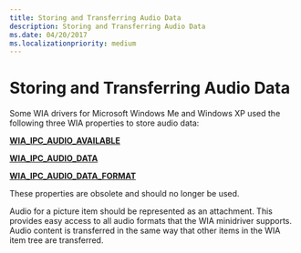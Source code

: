 ```yaml
---
title: Storing and Transferring Audio Data
description: Storing and Transferring Audio Data
ms.date: 04/20/2017
ms.localizationpriority: medium
---
```


# Storing and Transferring Audio Data





Some WIA drivers for Microsoft Windows Me and Windows XP used the following three WIA properties to store audio data:

[**WIA\_IPC\_AUDIO\_AVAILABLE**](./wia-ipc-audio-available.md)

[**WIA\_IPC\_AUDIO\_DATA**](./wia-ipc-audio-data.md)

[**WIA\_IPC\_AUDIO\_DATA\_FORMAT**](./wia-ipc-audio-data-format.md)

These properties are obsolete and should no longer be used.

Audio for a picture item should be represented as an attachment. This provides easy access to all audio formats that the WIA minidriver supports. Audio content is transferred in the same way that other items in the WIA item tree are transferred.

 


